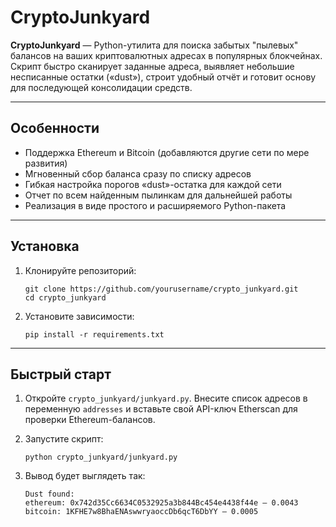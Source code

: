 # CryptoJunkyard

**CryptoJunkyard** — Python-утилита для поиска забытых "пылевых" балансов на ваших криптовалютных адресах в популярных блокчейнах. Скрипт быстро сканирует заданные адреса, выявляет небольшие несписанные остатки («dust»), строит удобный отчёт и готовит основу для последующей консолидации средств.

---

## Особенности

- Поддержка Ethereum и Bitcoin (добавляются другие сети по мере развития)
- Мгновенный сбор баланса сразу по списку адресов
- Гибкая настройка порогов «dust»-остатка для каждой сети
- Отчет по всем найденным пылинкам для дальнейшей работы
- Реализация в виде простого и расширяемого Python-пакета

---

## Установка

1. Клонируйте репозиторий:
    ```
    git clone https://github.com/yourusername/crypto_junkyard.git
    cd crypto_junkyard
    ```

2. Установите зависимости:
    ```
    pip install -r requirements.txt
    ```

---

## Быстрый старт

1. Откройте `crypto_junkyard/junkyard.py`. Внесите список адресов в переменную `addresses` и вставьте свой API-ключ Etherscan для проверки Ethereum-балансов.

2. Запустите скрипт:
    ```
    python crypto_junkyard/junkyard.py
    ```

3. Вывод будет выглядеть так:
    ```
    Dust found:
    ethereum: 0x742d35Cc6634C0532925a3b844Bc454e4438f44e – 0.0043
    bitcoin: 1KFHE7w8BhaENAswwryaoccDb6qcT6DbYY – 0.0005
    ```
